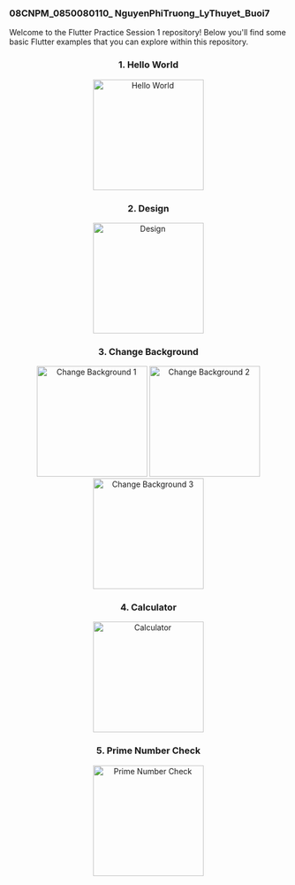 ### 08CNPM_0850080110_ NguyenPhiTruong_LyThuyet_Buoi7

Welcome to the Flutter Practice Session 1 repository! Below you'll find some basic Flutter examples that you can explore within this repository.

<div align="center">

### 1. Hello World

<img src="https://github.com/nptruong01/Flutter_ThucHanh_Buoi1/assets/113322089/5a6dc3a5-78b1-4e03-8da7-35604c8f8f48.png" alt="Hello World" width="200"/>

### 2. Design

<img src="https://github.com/nptruong01/Flutter_ThucHanh_Buoi1/assets/113322089/1b0e621d-92e9-448d-9b7b-e43dd53d9b60.png" alt="Design" width="200"/>

### 3. Change Background

<img src="https://github.com/nptruong01/Flutter_ThucHanh_Buoi1/assets/113322089/7372c6b2-1cc2-4ca0-9eca-9756e4c01d71.png" alt="Change Background 1" width="200"/>
<img src="https://github.com/nptruong01/Flutter_ThucHanh_Buoi1/assets/113322089/a29f5498-614b-46c2-a688-0a7db9c6445e.png" alt="Change Background 2" width="200"/>
<img src="https://github.com/nptruong01/Flutter_ThucHanh_Buoi1/assets/113322089/feb6d743-991e-450e-9738-54b209ae0734.png" alt="Change Background 3" width="200"/>

### 4. Calculator

<img src="https://github.com/nptruong01/Flutter_ThucHanh_Buoi1/assets/113322089/77ccc268-f68e-4391-96e7-dc83be6d6bee.png" alt="Calculator" width="200"/>

### 5. Prime Number Check

<img src="https://github.com/nptruong01/Flutter_ThucHanh_Buoi1/assets/113322089/a5ecba36-dd47-48d5-a236-e548b8b3680f.png" alt="Prime Number Check" width="200"/>

</div>
